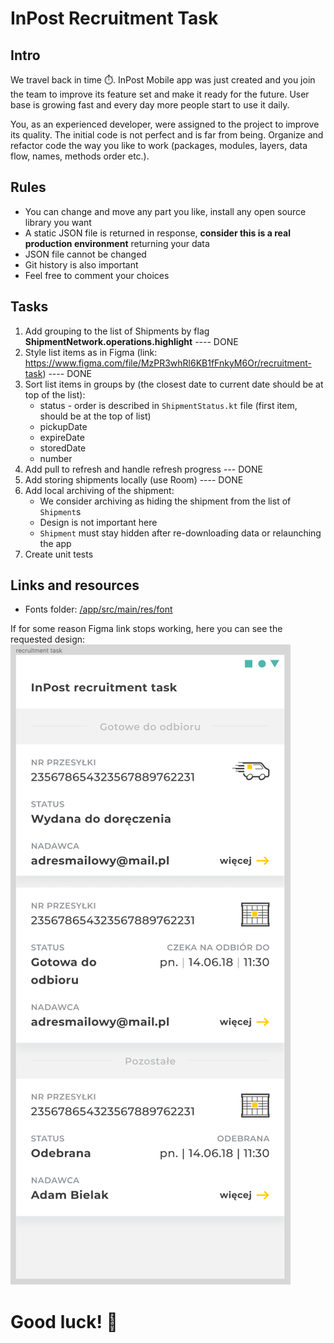 # InPost Recruitment Task


## Intro
We travel back in time ⏱️. InPost Mobile app was just created and you join the team to improve its feature set and make it ready for the future.
User base is growing fast and every day more people start to use it daily.

You, as an experienced developer, were assigned to the project to improve its quality. The initial code is not perfect and is far from being.
Organize and refactor code the way you like to work (packages, modules, layers, data flow, names, methods order etc.).

## Rules
- You can change and move any part you like, install any open source library you want
- A static JSON file is returned in response, **consider this is a real production environment** returning your data
- JSON file cannot be changed
- Git history is also important
- Feel free to comment your choices

## Tasks
1. Add grouping to the list of Shipments by flag **ShipmentNetwork.operations.highlight** ---- DONE
2. Style list items as in Figma (link: https://www.figma.com/file/MzPR3whRl6KB1fFnkyM6Or/recruitment-task) ---- DONE
3. Sort list items in groups by (the closest date to current date should be at top of the list):
    * status - order is described in `ShipmentStatus.kt` file (first item, should be at the top of list)
    * pickupDate
    * expireDate
    * storedDate
    * number
4. Add pull to refresh and handle refresh progress --- DONE
5. Add storing shipments locally (use Room) ---- DONE
6. Add local archiving of the shipment:
    * We consider archiving as hiding the shipment from the list of `Shipment`s
    * Design is not important here
    * `Shipment` must stay hidden after re-downloading data or relaunching the app
7. Create unit tests

## Links and resources
- Fonts folder: [/app/src/main/res/font](./app/src/main/res/font)

If for some reason Figma link stops working, here you can see the requested design:
![Design from Figma](./images/Figma.png)

# Good luck! 💪
